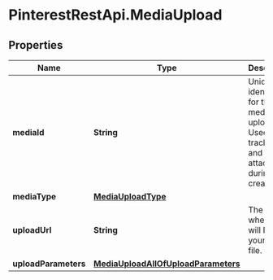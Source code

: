 # PinterestRestApi.MediaUpload

## Properties

Name | Type | Description | Notes
------------ | ------------- | ------------- | -------------
**mediaId** | **String** | Unique identifier for this media upload. Used to track status and for attaching during Pin creation. | [optional] 
**mediaType** | [**MediaUploadType**](MediaUploadType.md) |  | [optional] 
**uploadUrl** | **String** | The URL where you will POST your media file. | [optional] 
**uploadParameters** | [**MediaUploadAllOfUploadParameters**](MediaUploadAllOfUploadParameters.md) |  | [optional] 


